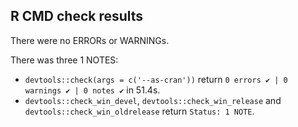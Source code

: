 ## R CMD check results
There were no ERRORs or WARNINGs.

There was three 1 NOTES:

- `devtools::check(args = c('--as-cran'))` return `0 errors ✔ | 0 warnings ✔ | 0 notes ✔` in 51.4s.
- `devtools::check_win_devel`, `devtools::check_win_release` and `devtools::check_win_oldrelease` return `Status: 1 NOTE`.
